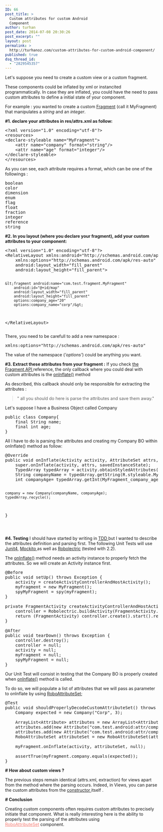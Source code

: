 ```yaml
---
ID: 66
post_title: >
  Custom attributes for custom Android
  Component
author: turhan
post_date: 2014-07-08 20:30:26
post_excerpt: ""
layout: post
permalink: >
  http://turhanoz.com/custom-attributes-for-custom-android-component/
published: true
dsq_thread_id:
  - "2829545357"
---
```

Let's suppose you need to create a custom view or a custom fragment.

These components could be inflated by xml or instancited programmatically.
In case they are inflated, you could have the need to pass custom attributes to define a initial state of your component.

For example : you wanted to create a custom <a href="http://developer.android.com/reference/android/app/Fragment.html">Fragment</a> (call it MyFragment) that manipulates a <em>string</em> and an <em>integer</em>.

<strong>#1. declare your attributes in res/attrs.xml as follow:</strong>
<pre class="lang:xml decode:true ">&lt;?xml version="1.0" encoding="utf-8"?&gt;
&lt;resources&gt;
&lt;declare-styleable name="MyFragment"&gt;
    &lt;attr name="company" format="string"/&gt;
    &lt;attr name="age" format="integer"/&gt;
&lt;/declare-styleable&gt;
&lt;/resources&gt;</pre>
As you can see, each attribute requires a format, which can be one of the followings :
<pre class="lang:default decode:true">boolean
color
dimension
enum
flag
float
fraction
integer
reference
string</pre>
<strong>
#2. In you layout (where you declare your fragment), add your custom attributes to your component:</strong>
<pre class="lang:default decode:true">&lt;?xml version="1.0" encoding="utf-8"?&gt;
&lt;RelativeLayout xmlns:android="http://schemas.android.com/apk/res/android"
    xmlns:options="http://schemas.android.com/apk/res-auto"
    android:layout_width="fill_parent"
    android:layout_height="fill_parent"&gt;

    &lt;fragment android:name="com.test.fragment.MyFragment"
        android:id="@+id/map"
        android:layout_width="fill_parent"
        android:layout_height="fill_parent"
        options:company_age="20"
        options:company_name="corp"/&gt;
&lt;/RelativeLayout&gt;</pre>
There, you need to be carefull to add a new namespace :
<pre class="lang:default decode:true ">xmlns:options="http://schemas.android.com/apk/res-auto"</pre>
The value of the namespace (<em>'options'</em>) could be anything you want.

<strong>#3. Extract these attributes from your fragment :</strong>
If you check <a href="http://developer.android.com/reference/android/app/Fragment.html">the Fragment API </a>reference, the only callback where you could deal with custom attributes is the <a href="http://developer.android.com/reference/android/app/Fragment.html#onInflate(android.app.Activity,%20android.util.AttributeSet, android.os.Bundle)">onInflate()</a> method

As described, this callback should only be responsible for extracting the attributes :
<blockquote>" all you should do here is parse the attributes and save them away."</blockquote>
Let's suppose I have a Business Object called Company
<pre class="lang:java decode:true">public class Company{
    final String name;
    final int age;
}</pre>
All I have to do is parsing the attributes and creating my Company BO within onInflate() method as follow:
<pre class="lang:java decode:true  ">@Override
public void onInflate(Activity activity, AttributeSet attrs, Bundle savedInstanceState) {
    super.onInflate(activity, attrs, savedInstanceState);
    TypedArray typedArray = activity.obtainStyledAttributes(attrs, R.styleable.MyFragment);
    String companyName = typedArray.getString(R.styleable.MyFragment_company_name);
    int companyAge= typedArray.getInt(MyFragment_company_age, 0);

    company = new Company(companyName, companyAge);
    typedArray.recycle();
}</pre>
&nbsp;

<strong>#4. Testing</strong>
I should have started by writing in <a href="http://fr.wikipedia.org/wiki/Test_Driven_Development">TDD </a>but I wanted to describe the attributes definition and parsing first. The following Unit Tests will use <a href="http://junit.org/">Junit4</a>, <a href="https://code.google.com/p/mockito/">Mockito </a>as well as <a href="http://robolectric.org/">Robolectric</a> (tested with 2.2).

The <a href="http://developer.android.com/reference/android/app/Fragment.html#onInflate(android.app.Activity,%20android.util.AttributeSet, android.os.Bundle)">onInflate()</a> method needs an activity instance to properly fetch the attributes. So we will create an Activity instance first.
<pre class="lang:java decode:true  ">@Before
public void setUp() throws Exception {
    activity = createActivityControllerAndHostActivity();
    myFragment = new MyFragment();
    spyMyFragment = spy(myFragment);
}

private FragmentActivity createActivityControllerAndHostActivity() {
    controller = Robolectric.buildActivity(FragmentActivity.class);
    return (FragmentActivity) controller.create().start().resume().get();
}

@After
public void tearDown() throws Exception {
    controller.destroy();
    controller = null;
    activity = null;
    myFragment = null;
    spyMyFragment = null;
}</pre>
Our Unit Test will consist in testing that the Company BO is properly created when <a href="http://developer.android.com/reference/android/app/Fragment.html#onInflate(android.app.Activity,%20android.util.AttributeSet, android.os.Bundle)">onInflate()</a> method is called.

To do so, we will populate a list of attributes that we will pass as parameter to onInflate by using <a href="http://robolectric.org/javadoc/org/robolectric/shadows/RoboAttributeSet.html">RoboAttributeSet</a>;
<pre class="lang:java decode:true  ">@Test
public void shouldProperlyDecodeCustomAttributeSet() throws Exception {
    Company expected = new Company("Corp", 3);

    ArrayList&lt;Attribute&gt; attributes = new ArrayList&lt;Attribute&gt;();
    attributes.add(new Attribute("com.test.android:attr/company_name", "Corp", "com.test.android"));
    attributes.add(new Attribute("com.test.android:attr/company_age", String.valueOf(3), "com.test.android"));
    RoboAttributeSet attributeSet = new RoboAttributeSet(attributes, Robolectric.application.getResources(), null);

    myFragment.onInflate(activity, attributeSet, null);

    assertTrue(myFragment.company.equals(expected));
}</pre>
<b>
# How about custom views ?</b>

The previous steps remain identical (attrs.xml, extraction) for views apart from the method where the parsing occurs. Indeed, in Views, you can parse the custom attributes from the <a href="http://developer.android.com/reference/android/view/View.html#View(android.content.Context,%20android.util.AttributeSet)">constructor </a>itself .

<strong># Conclusion</strong>

Creating custom components often requires custom attributes to precisely initiate that component. What is really interesting here is the ability to properly test the parsing of the attributes using <a style="color: #f77e75;" href="http://robolectric.org/javadoc/org/robolectric/shadows/RoboAttributeSet.html">RoboAttributeSet</a> component.